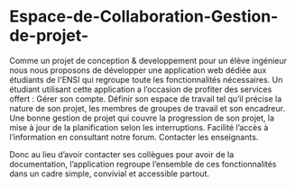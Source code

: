 # Espace-de-Collaboration-Gestion-de-projet-
Comme un projet de conception & developpement pour un élève ingénieur  nous nous proposons de développer une application web dédiée aux étudiants de l'ENSI qui regroupe toute les fonctionnalités nécessaires.
Un étudiant utilisant cette application a l’occasion de profiter des services offert :
Gérer son compte.
Définir son espace de travail tel qu’il précise   la nature  de son projet, les membres de groupes de travail et  son encadreur.
Une bonne gestion de projet qui couvre la progression de son projet, la mise à jour de la planification selon les interruptions. 
Facilité l’accès à l’information  en consultant notre forum.
Contacter les enseignants. 

Donc au lieu d’avoir contacter ses collègues pour avoir de la documentation, l’application regroupe l’ensemble de ces fonctionnalités dans un cadre simple, convivial et accessible partout.
